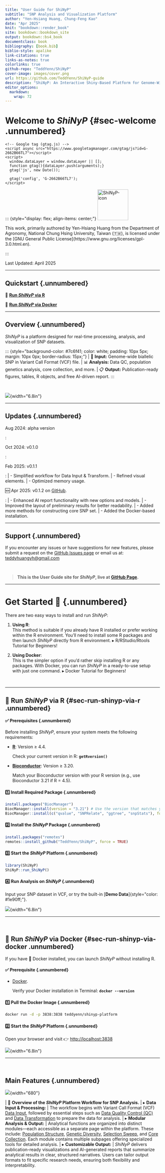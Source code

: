 ```yaml
---
title: "User Guide for ShiNyP"
subtitle: "SNP Analysis and Visualization Platform"
author: "Yen-Hsiang Huang, Chung-Feng Kao"
date: "Apr 2025"
knit: "bookdown::render_book"
site: bookdown::bookdown_site
output: bookdown::bs4_book
documentclass: book
bibliography: [book.bib]
biblio-style: apalike
link-citations: true
links-as-notes: true
colorlinks: true
github-repo: "TeddYenn/ShiNyP"
cover-image: images/cover.png
url: https://github.com/TeddYenn/ShiNyP-guide
description: "ShiNyP: An Interactive Shiny-Based Platform for Genome-Wide SNP Analysis and Visualization"
editor_options: 
  markdown: 
    wrap: 72
---
```


# Welcome to *ShiNyP* {#sec-welcome .unnumbered}

```{=html}
<!-- Google tag (gtag.js) -->
<script async src="https://www.googletagmanager.com/gtag/js?id=G-2662B66TL7"></script>
<script>
  window.dataLayer = window.dataLayer || [];
  function gtag(){dataLayer.push(arguments);}
  gtag('js', new Date());

  gtag('config', 'G-2662B66TL7');
</script>
```

::: {style="display: flex; align-items: center;"}
<a href="https://github.com/TeddYenn/ShiNyP">
<img src="images/ShiNyP-icon_20250213.png" alt="ShiNyP-icon" class="cover" width="100" height="100"/>
</a>

<p>This work, primarily authored by Yen-Hsiang Huang from the Department
of Agronomy, National Chung Hsing University, Taiwan (🇹🇼), is licensed
under the [GNU General Public
License](https://www.gnu.org/licenses/gpl-3.0.html.en).</p>
:::

Last Updated: April 2025

------------------------------------------------------------------------

## Quickstart {.unnumbered}

🚀 [**Run *ShiNyP* via
R**](https://teddyenn.github.io/ShiNyP-guide/sec-run-shinyp-via-r.html)

🚀 [**Run *ShiNyP* via
Docker**](https://teddyenn.github.io/ShiNyP-guide/sec-run-shinyp-via-docker.html)

------------------------------------------------------------------------

## Overview {.unnumbered}

*ShiNyP* is a platform designed for real-time processing, analysis, and
visualization of SNP datasets.

::: {style="background-color: #7c6f41; color: white; padding: 10px 5px; margin: 10px 0px; border-radius: 15px;"}
| 📄 **Input:** Genome-wide biallelic SNP in Variant Call Format (VCF) file.
| 📊 **Analysis:** Data QC, population genetics analysis, core collection, and more.
| 📋 **Output:** Publication-ready figures, tables, R objects, and free AI-driven report.
:::

<br>

![](images/0.gif){width="6.8in"}

------------------------------------------------------------------------

## Updates {.unnumbered}

Aug 2024: alpha version

:   

Oct 2024: v0.1.0

:   

Feb 2025: v0.1.1

:   | - Simplified workflow for Data Input & Transform.
    | - Refined visual elements.
    | - Optimized memory usage.

🆕 Apr 2025: v0.1.2 on [GitHub](https://github.com/TeddYenn/ShiNyP).

:   | - Enhanced AI report functionality with new options and models.
    | - Improved the layout of preliminary results for better readability.
    | - Added more methods for constructing core SNP set.
    | - Added the Docker-based installation.

------------------------------------------------------------------------

## Support {.unnumbered}

If you encounter any issues or have suggestions for new features, please
submit a request on the [GitHub Issues
page](https://github.com/TeddYenn/ShiNyP/issues) or email us at:
[teddyhuangyh\@gmail.com](#0)

<br>

> **This is the User Guide site for *ShiNyP*, live at [GitHub
> Page](https://teddyenn.github.io/ShiNyP-guide/).**

------------------------------------------------------------------------

# **Get Started** 🚀 {.unnumbered}

There are two easy ways to install and run *ShiNyP*:

1.  **Using R**:\
    This method is suitable if you already have R installed or prefer
    working within the R environment. You’ll need to install some R
    packages and then launch *ShiNyP* directly from R environment. ▸
    R/RStudio/Rtools Tutorial for Beginners!

2.  **Using Docker**:\
    This is the simpler option if you’d rather skip installing R or any
    packages. With Docker, you can run *ShiNyP* in a ready-to-use setup
    with just one command. ▸ Docker Tutorial for Beginners!

<br>

------------------------------------------------------------------------

## 🔘 Run *ShiNyP* via R {#sec-run-shinyp-via-r .unnumbered}

#### **✅ Prerequisites** {.unnumbered}

Before installing *ShiNyP*, ensure your system meets the following
requirements:

-   [**R**](https://www.r-project.org/): Version ≥ 4.4.

    Check your current version in R: **`getRversion()`**

-   [**Bioconductor**](https://www.bioconductor.org/install/): Version ≥
    3.20.

    Match your Bioconductor version with your R version (e.g., use
    Bioconductor 3.21 if R = 4.5).

#### **1️⃣ Install Required Package** {.unnumbered}

``` r
install.packages("BiocManager")
BiocManager::install(version = "3.21") # Use the version that matches your R
BiocManager::install(c("qvalue", "SNPRelate", "ggtree", "snpStats"), force = TRUE)
```

#### **2️⃣ Install the *ShiNyP* Package** {.unnumbered}

``` r
install.packages("remotes")
remotes::install_github("TeddYenn/ShiNyP", force = TRUE)
```

#### **3️⃣ Start the *ShiNyP* Platform** {.unnumbered}

``` r
library(ShiNyP)
ShiNyP::run_ShiNyP()
```

#### **4️⃣ Run Analysis on *ShiNyP*** {.unnumbered}

Input your SNP dataset in VCF, or try the built-in [**Demo
Data**]{style="color: #1e90ff;"}.

![](images/1.2-R.gif){width="6.8in"}

------------------------------------------------------------------------

<br>

## 🔘 Run *ShiNyP* via Docker {#sec-run-shinyp-via-docker .unnumbered}

If you have 🐳 Docker installed, you can launch *ShiNyP* without
installing R.

#### **✅ Prerequisite** {.unnumbered}

-   [Docker](https://www.docker.com/).

    Verify your Docker installation in Terminal: **`docker --version`**

#### **1️⃣ Pull the Docker Image** {.unnumbered}

``` bash
docker run -d -p 3838:3838 teddyenn/shinyp-platform
```

#### **2️⃣ Start the *ShiNyP* Platform** {.unnumbered}

Open your browser and visit 👉
[http://localhost:3838](http://localhost:3838/)

![](images/1.3-Docker.gif){width="6.8in"}

------------------------------------------------------------------------

<br>

## Main Features {.unnumbered}

![](images/Graphical%20Abstract.jpg){width="680"}

| 🔼 **Overview of the *ShiNyP* Platform Workflow for SNP Analysis.**
| ▸ **Data Input & Processing:**
| The workflow begins with Variant Call Format (VCF) [Data Input](https://teddyenn.github.io/ShiNyP-guide/sec-data-input.html), followed by essential steps such as [Data Quality Control (QC)](https://teddyenn.github.io/ShiNyP-guide/sec-data-qc.html) and [Data Transformation](https://teddyenn.github.io/ShiNyP-guide/sec-data-conversion.html) to prepare the data for analysis.
| ▸ **Modular Analysis & Output:**
| Analytical functions are organized into distinct modules—each accessible as a separate page within the platform. These include: [Population Structure](https://teddyenn.github.io/ShiNyP-guide/sec-population-structure.html), [Genetic Diversity](https://teddyenn.github.io/ShiNyP-guide/sec-genetic-diversity.html), [Selection Sweep](https://teddyenn.github.io/ShiNyP-guide/sec-selection-sweep.html), and [Core Collection](https://teddyenn.github.io/ShiNyP-guide/sec-core-collection.html). Each module contains multiple subpages offering specialized tools for detailed analysis.
| ▸ **Customizable Output:**
| *ShiNyP* delivers publication-ready visualizations and AI-generated reports that summarize analytical results in clear, structured narratives. Users can tailor output formats to fit specific research needs, ensuring both flexibility and interpretability.

